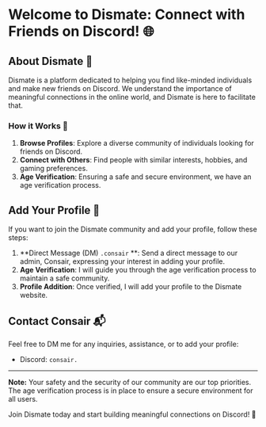 # Welcome to Dismate: Connect with Friends on Discord! 🌐

## About Dismate 🚀
Dismate is a platform dedicated to helping you find like-minded individuals and make new friends on Discord. We understand the importance of meaningful connections in the online world, and Dismate is here to facilitate that.

### How it Works 🔄
1. **Browse Profiles**: Explore a diverse community of individuals looking for friends on Discord.
2. **Connect with Others**: Find people with similar interests, hobbies, and gaming preferences.
3. **Age Verification**: Ensuring a safe and secure environment, we have an age verification process.

## Add Your Profile 📝
If you want to join the Dismate community and add your profile, follow these steps:

1. **Direct Message (DM) `.consair` **: Send a direct message to our admin, Consair, expressing your interest in adding your profile.
2. **Age Verification**: I will guide you through the age verification process to maintain a safe community.
3. **Profile Addition**: Once verified, I will add your profile to the Dismate website.

## Contact Consair 📬
Feel free to DM me for any inquiries, assistance, or to add your profile:
- Discord: `consair.`

---

**Note:** Your safety and the security of our community are our top priorities. The age verification process is in place to ensure a secure environment for all users.

Join Dismate today and start building meaningful connections on Discord! 🚀
